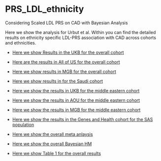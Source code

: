 # PRS_LDL_ethnicity
Considering Scaled LDL PRS on CAD with Bayesian Analysis


Here we show the analysis for Urbut et al. Within you can find the detailed results on ethnicity specific LDL-PRS association with CAD across cohorts and ethnicities.



* [Here we show Results in the UKB for the overall cohort](docs/PRS_ethnicity_ukb_new.html)

* [Here are the results in All of US for the overall cohort](docs/ldl_cad_assoc_AOU.html)

* [Here we show results in MGB for the overall cohort](docs/PRS_ethnicity_new_MGB.html)

* [Here we show results in for the Saudi cohort](docs/PRS_ethnicity_new_Saudi.html)

* [Here we show the results in UKB for the middle eastern cohort](docs/PRS_UKB_MID.html)

* [Here we show the results in AOU for the middle eastern cohort](docs/PRS_updated_MIDeast.html)

* [Here we show the results in MGB for the middle eastern cohort](docs/PRS_mgb_MID.html)

* [Here we show the results in the Genes and Health cohort for the SAS population](docs/prs_ldl_sas_GH.html)

* [Here we show the overall meta anlaysis](docs/meta.html)

* [Here we show the overall Bayesian HM](docs/BayesHM.html)

* [Here we show Table 1 for the overall results](docs/fullertable1.html)

